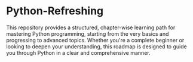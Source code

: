 # Python-Refreshing
This repository provides a structured, chapter-wise learning path for mastering Python programming, starting from the very basics and progressing to advanced topics. Whether you're a complete beginner or looking to deepen your understanding, this roadmap is designed to guide you through Python in a clear and comprehensive manner.
